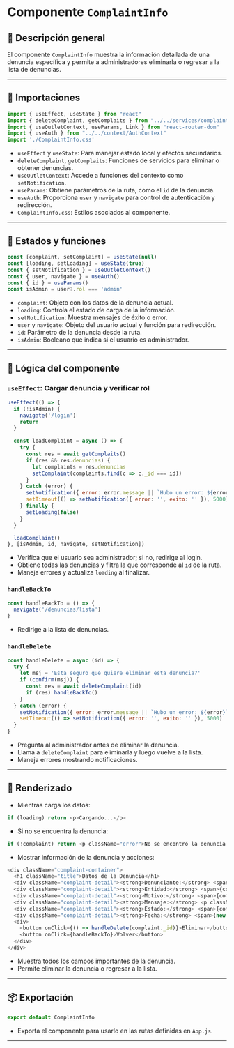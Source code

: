 
# Componente `ComplaintInfo`

## 📌 Descripción general

El componente `ComplaintInfo` muestra la información detallada de una denuncia específica y permite a administradores eliminarla o regresar a la lista de denuncias.

---

## 🧹 Importaciones

```js
import { useEffect, useState } from "react"
import { deleteComplaint, getComplaits } from "../../services/complaints"
import { useOutletContext, useParams, Link } from "react-router-dom"
import { useAuth } from "../../context/AuthContext"
import './ComplaintInfo.css'
```

- `useEffect` y `useState`: Para manejar estado local y efectos secundarios.
- `deleteComplaint`, `getComplaits`: Funciones de servicios para eliminar o obtener denuncias.
- `useOutletContext`: Accede a funciones del contexto como `setNotification`.
- `useParams`: Obtiene parámetros de la ruta, como el `id` de la denuncia.
- `useAuth`: Proporciona `user` y `navigate` para control de autenticación y redirección.
- `ComplaintInfo.css`: Estilos asociados al componente.

---

## 🧠 Estados y funciones

```js
const [complaint, setComplaint] = useState(null)
const [loading, setLoading] = useState(true)
const { setNotification } = useOutletContext()
const { user, navigate } = useAuth()
const { id } = useParams()
const isAdmin = user?.rol === 'admin'
```

- `complaint`: Objeto con los datos de la denuncia actual.
- `loading`: Controla el estado de carga de la información.
- `setNotification`: Muestra mensajes de éxito o error.
- `user` y `navigate`: Objeto del usuario actual y función para redirección.
- `id`: Parámetro de la denuncia desde la ruta.
- `isAdmin`: Booleano que indica si el usuario es administrador.

---

## 🔄 Lógica del componente

### `useEffect`: Cargar denuncia y verificar rol

```js
useEffect(() => {
  if (!isAdmin) {
    navigate('/login')
    return
  }

  const loadComplaint = async () => {
    try {
      const res = await getComplaits()
      if (res && res.denuncias) {
        let complaints = res.denuncias
        setComplaint(complaints.find(c => c._id === id))
      }
    } catch (error) {
      setNotification({ error: error.message || `Hubo un error: ${error}` })
      setTimeout(() => setNotification({ error: '', exito: '' }), 5000)
    } finally {
      setLoading(false)
    }
  }

  loadComplaint()
}, [isAdmin, id, navigate, setNotification])
```
- Verifica que el usuario sea administrador; si no, redirige al login.
- Obtiene todas las denuncias y filtra la que corresponde al `id` de la ruta.
- Maneja errores y actualiza `loading` al finalizar.

### `handleBackTo`
```js
const handleBackTo = () => {
  navigate('/denuncias/lista')
}
```
- Redirige a la lista de denuncias.

### `handleDelete`
```js
const handleDelete = async (id) => {
  try {
    let msj = 'Esta seguro que quiere eliminar esta denuncia?'
    if (confirm(msj)) {
      const res = await deleteComplaint(id)
      if (res) handleBackTo()
    }
  } catch (error) {
    setNotification({ error: error.message || `Hubo un error: ${error}` })
    setTimeout(() => setNotification({ error: '', exito: '' }), 5000)
  }
}
```
- Pregunta al administrador antes de eliminar la denuncia.
- Llama a `deleteComplaint` para eliminarla y luego vuelve a la lista.
- Maneja errores mostrando notificaciones.

---

## 🧱 Renderizado

- Mientras carga los datos:
```js
if (loading) return <p>Cargando...</p>
```

- Si no se encuentra la denuncia:
```js
if (!complaint) return <p className="error">No se encontró la denuncia.</p>
```

- Mostrar información de la denuncia y acciones:
```js
<div className="complaint-container">
  <h1 className="title">Datos de la Denuncia</h1>
  <div className="complaint-detail"><strong>Denunciante:</strong> <span>{complaint.denunciante.userName}</span></div>
  <div className="complaint-detail"><strong>Entidad:</strong> <span>{complaint.entidad.tipo === 'User' ? 'Usuario' : 'Personaje'}</span></div>
  <div className="complaint-detail"><strong>Motivo:</strong> <span>{complaint.motivo}</span></div>
  <div className="complaint-detail"><strong>Mensaje:</strong> <p className="mensaje">{complaint.mensaje}</p></div>
  <div className="complaint-detail"><strong>Estado:</strong> <span>{complaint.estado ? 'Activo' : 'Inactivo'}</span></div>
  <div className="complaint-detail"><strong>Fecha:</strong> <span>{new Date(complaint.fecha).toLocaleString()}</span></div>
  <div>
    <button onClick={() => handleDelete(complaint._id)}>Eliminar</button>
    <button onClick={handleBackTo}>Volver</button>
  </div>
</div>
```
- Muestra todos los campos importantes de la denuncia.
- Permite eliminar la denuncia o regresar a la lista.

---

## 📦 Exportación

```js
export default ComplaintInfo
```
- Exporta el componente para usarlo en las rutas definidas en `App.js`.

---

